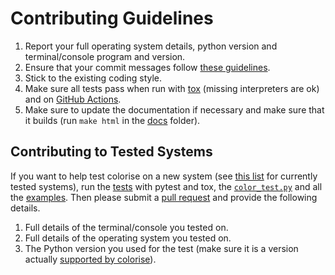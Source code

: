 # Contributing Guidelines

1. Report your full operating system details, python version and
   terminal/console program and version.
2. Ensure that your commit messages follow [these
   guidelines](https://tbaggery.com/2008/04/19/a-note-about-git-commit-messages.html).
3. Stick to the existing coding style.
4. Make sure all tests pass when run with
   [tox](https://tox.readthedocs.io/en/latest/) (missing interpreters are ok)
   and on [GitHub Actions](https://github.com/MisanthropicBit/colorise/actions).
5. Make sure to update the documentation if necessary and make sure that it
   builds (run `make html` in the [docs](/docs) folder).

## Contributing to Tested Systems

If you want to help test colorise on a new system (see [this
list](https://colorise.readthedocs.io/en/latest/tested_systems.html) for
currently tested systems), run the [tests](/tests) with pytest and tox, the
[`color_test.py`](/color_test.py) and all the [examples](/examples). Then please
submit a [pull request](https://github.com/MisanthropicBit/colorise/pulls) and
provide the following details.

1. Full details of the terminal/console you tested on.
2. Full details of the operating system you tested on.
3. The Python version you used for the test (make sure it is a version actually
   [supported by colorise](https://pypi.org/project/colorise/)).
